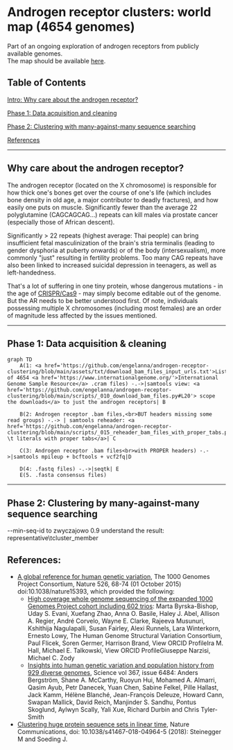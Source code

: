 # Androgen receptor clusters: world map (4654 genomes)

Part of an ongoing exploration of androgen receptors from publicly available genomes. 
<br>The map should be available [here](https://engelanna-androgen-receptor-cl-build-streamlit-main-page-bje6e5.streamlitapp.com/).

## Table of Contents
[Intro: Why care about the androgen receptor?](#why-care-about-the-androgen-receptor)

[Phase 1: Data acquisition and cleaning](#phase-1-data-acquisition--cleaning)

[Phase 2: Clustering with many-against-many sequence searching](#phase-2-clustering-by-many-against-many-sequence-searching)

[References](#references)

---

## Why care about the androgen receptor?

The androgen receptor (located on the X chromosome) is responsible for how thick one's bones get over the course of one's life (which includes bone density in old age, a major contributor to deadly fractures), and how easily one puts on muscle. Significantly fewer than the average 22 polyglutamine (CAGCAGCAG...) repeats can kill males via prostate cancer (especially those of African descent).

Significantly > 22 repeats (highest average: Thai people) can bring insufficient fetal masculinization of the brain's stria terminalis (leading to gender dysphoria at puberty onwards) or of the body (intersexualism), more commonly "just" resulting in fertility problems. Too many CAG repeats have also been linked to increased suicidal depression in teenagers, as well as left-handedness.

That's a lot of suffering in one tiny protein, whose dangerous mutations - in the age of [CRISPR/Cas9](http://www.crisprtx.com/gene-editing/crispr-cas9) - may simply become editable out of the genome. But the AR needs to be better understood first. Of note, individuals possessing multiple X chromosomes (including most females) are an order of magnitude less affected by the issues mentioned.

---

## Phase 1: Data acquisition & cleaning

```mermaid
graph TD
    A(1: <a href='https://github.com/engelanna/androgen-receptor-clustering/blob/main/assets/txt/download_bam_files_input_urls.txt'>List</a> of 4654 <a href='https://www.internationalgenome.org/'>International Genome Sample Resource</a> .cram files) -.->|samtools view: <a href='https://github.com/engelanna/androgen-receptor-clustering/blob/main/scripts/_010_download_bam_files.py#L20'> scope the downloads</a> to just the androgen receptors| B

    B(2: Androgen receptor .bam files,<br>BUT headers missing some read groups) -.-> | samtools reheader: <a href='https://github.com/engelanna/androgen-receptor-clustering/blob/main/scripts/_015_reheader_bam_files_with_proper_tabs.py#L23'>replace \t literals with proper tabs</a>| C
    
    C(3: Androgen receptor .bam files<br>with PROPER headers) -.->|samtools mpileup + bcftools + vcf2fq|D
    
    D(4: .fastq files) -.->|seqtk| E
    E(5. .fasta consensus files)
```

---

## Phase 2: Clustering by many-against-many sequence searching

--min-seq-id to zwyczajowo 0.9
understand the result: representative\tcluster_member

## References:
- [A global reference for human genetic variation](http://www.nature.com/nature/journal/v526/n7571/full/nature15393.html), The 1000 Genomes Project Consortium, Nature 526, 68-74 (01 October 2015) doi:10.1038/nature15393, which provided the following:
    - [High coverage whole genome sequencing of the expanded 1000 Genomes Project cohort including 602 trios](https://www.biorxiv.org/content/10.1101/2021.02.06.430068v2): Marta Byrska-Bishop, Uday S. Evani, Xuefang Zhao, Anna O. Basile, Haley J. Abel, Allison A. Regier, André Corvelo, Wayne E. Clarke, Rajeeva Musunuri, Kshithija Nagulapalli, Susan Fairley, Alexi Runnels, Lara Winterkorn, Ernesto Lowy, The Human Genome Structural Variation Consortium, Paul Flicek, Soren Germer, Harrison Brand,  View ORCID ProfileIra M. Hall, Michael E. Talkowski,  View ORCID ProfileGiuseppe Narzisi, Michael C. Zody
    - [Insights into human genetic variation and population history from 929 diverse genomes](https://www.science.org/doi/10.1126/science.aay5012), Science vol 367, issue 6484: Anders Bergström, Shane A. McCarthy,  Ruoyun Hui, Mohamed A. Almarri, Qasim Ayub, Petr Danecek, Yuan Chen, Sabine Felkel, Pille Hallast, Jack Kamm, Hélène Blanché, Jean-François Deleuze, Howard Cann, Swapan Mallick, David Reich, Manjinder S. Sandhu, Pontus Skoglund, Aylwyn Scally, Yali Xue, Richard Durbin and Chris Tyler-Smith
- [Clustering huge protein sequence sets in linear time](https://www.nature.com/articles/s41467-018-04964-5), Nature Communications, doi: 10.1038/s41467-018-04964-5 (2018): Steinegger M and Soeding J.